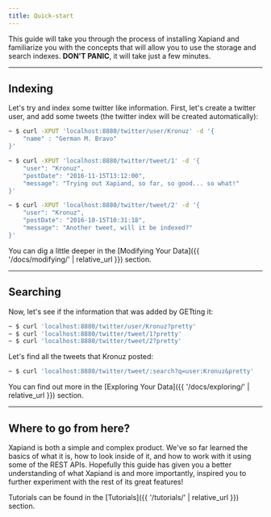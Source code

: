 ```yaml
---
title: Quick-start
---
```


This guide will take you through the process of installing Xapiand and
familiarize you with the concepts that will allow you to use the storage and
search indexes. **DON'T PANIC**, it will take just a few minutes.

---

## Indexing

Let's try and index some twitter like information. First, let's create a
twitter user, and add some tweets (the twitter index will be created
automatically):

```sh
~ $ curl -XPUT 'localhost:8880/twitter/user/Kronuz' -d '{
	"name" : "German M. Bravo"
}'

~ $ curl -XPUT 'localhost:8880/twitter/tweet/1' -d '{
    "user": "Kronuz",
    "postDate": "2016-11-15T13:12:00",
    "message": "Trying out Xapiand, so far, so good... so what!"
}'

~ $ curl -XPUT 'localhost:8880/twitter/tweet/2' -d '{
    "user": "Kronuz",
    "postDate": "2016-10-15T10:31:18",
    "message": "Another tweet, will it be indexed?"
}'
```

You can dig a little deeper in the [Modifying Your Data]({{ '/docs/modifying/' | relative_url }}) section.

---

## Searching

Now, let's see if the information that was added by GETting it:

```sh
~ $ curl 'localhost:8880/twitter/user/Kronuz?pretty'
~ $ curl 'localhost:8880/twitter/tweet/1?pretty'
~ $ curl 'localhost:8880/twitter/tweet/2?pretty'
```

Let's find all the tweets that Kronuz posted:

```sh
~ $ curl 'localhost:8880/twitter/tweet/:search?q=user:Kronuz&pretty'
```

You can find out more in the [Exploring Your Data]({{ '/docs/exploring/' | relative_url }}) section.

---

## Where to go from here?

Xapiand is both a simple and complex product. We've so far learned the basics
of what it is, how to look inside of it, and how to work with it using some of
the REST APIs. Hopefully this guide has given you a better understanding of
what Xapiand is and more importantly, inspired you to further experiment with
the rest of its great features!

Tutorials can be found in the [Tutorials]({{ '/tutorials/' | relative_url }})
section.

